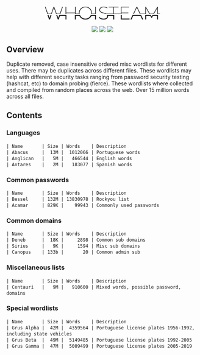 <p align="center"><img width=60% src="https://github.com/whois-team/brand/blob/master/png/whoisteam_black.png"></p>
<p align="center"><a href="https://github.com/whois-team/wordlists/wordlists"><img src="https://img.shields.io/badge/wordlists-13-orange.svg"></a>  <a href="https://github.com/whois-team/wordlists/"><img src="https://img.shields.io/github/repo-size/whois-team/wordlists.svg?style=flat"></a>  <a href="https://unlicense.org/"><img src="https://img.shields.io/github/license/whois-team/wordlists.svg?style=flat"></a></p>



## Overview

Duplicate removed, case insensitive ordered misc wordlists for different uses. There may be duplicates across different files.
These wordlists may help with different security tasks ranging from password security testing (hashcat, etc) to domain probing (fierce).
These wordlists where collected and compiled from random places across the web. Over 15 million words across all files.

## Contents

### Languages

```
| Name       | Size | Words    | Description        
| Abacus     |  13M |  1012066 | Portuguese words   
| Anglican   |   5M |   466544 | English words      
| Antares    |   2M |   183077 | Spanish words      
```

### Common passwords

```
| Name       | Size | Words    | Description        
| Bessel     | 132M | 13830978 | Rockyou list
| Acamar     | 829K |    99943 | Commonly used passwords
```

### Common domains

```
| Name       | Size | Words    | Description        
| Deneb      |  18K |     2898 | Common sub domains 
| Sirius     |   9K |     1594 | Misc sub domains   
| Canopus    | 133b |       20 | Common admin sub   
```

### Miscellaneous lists

```
| Name       | Size | Words    | Description  
| Centauri   |   9M |   910600 | Mixed words, possible password, domains
```

### Special wordlists

```
| Name       | Size | Words    | Description
| Grus Alpha |  42M |  4359564 | Portuguese license plates 1956-1992, including state vehicles
| Grus Beta  |  49M |  5149485 | Portuguese license plates 1992-2005
| Grus Gamma |  47M |  5009499 | Portuguese license plates 2005-2019
```

